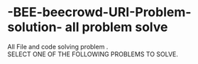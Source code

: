 # -BEE-beecrowd-URI-Problem-solution- all problem solve 
All File and code solving problem .  
SELECT ONE OF THE FOLLOWING PROBLEMS TO SOLVE. 
